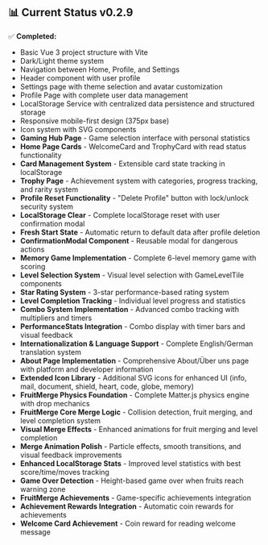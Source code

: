## 📊 Current Status v0.2.9

✅ **Completed:**
- Basic Vue 3 project structure with Vite
- Dark/Light theme system
- Navigation between Home, Profile, and Settings
- Header component with user profile
- Settings page with theme selection and avatar customization
- Profile Page with complete user data management
- LocalStorage Service with centralized data persistence and structured storage
- Responsive mobile-first design (375px base)
- Icon system with SVG components
- **Gaming Hub Page** - Game selection interface with personal statistics
- **Home Page Cards** - WelcomeCard and TrophyCard with read status functionality
- **Card Management System** - Extensible card state tracking in localStorage
- **Trophy Page** - Achievement system with categories, progress tracking, and rarity system
- **Profile Reset Functionality** - "Delete Profile" button with lock/unlock security system
- **LocalStorage Clear** - Complete localStorage reset with user confirmation modal
- **Fresh Start State** - Automatic return to default data after profile deletion
- **ConfirmationModal Component** - Reusable modal for dangerous actions
- **Memory Game Implementation** - Complete 6-level memory game with scoring
- **Level Selection System** - Visual level selection with GameLevelTile components
- **Star Rating System** - 3-star performance-based rating system
- **Level Completion Tracking** - Individual level progress and statistics
- **Combo System Implementation** - Advanced combo tracking with multipliers and timers
- **PerformanceStats Integration** - Combo display with timer bars and visual feedback
- **Internationalization & Language Support** - Complete English/German translation system
- **About Page Implementation** - Comprehensive About/Über uns page with platform and developer information
- **Extended Icon Library** - Additional SVG icons for enhanced UI (info, mail, document, shield, heart, code, globe, memory)
- **FruitMerge Physics Foundation** - Complete Matter.js physics engine with drop mechanics
- **FruitMerge Core Merge Logic** - Collision detection, fruit merging, and level completion system
- **Visual Merge Effects** - Enhanced animations for fruit merging and level completion
- **Merge Animation Polish** - Particle effects, smooth transitions, and visual feedback improvements
- **Enhanced LocalStorage Stats** - Improved level statistics with best score/time/moves tracking
- **Game Over Detection** - Height-based game over when fruits reach warning zone
- **FruitMerge Achievements** - Game-specific achievements integration
- **Achievement Rewards Integration** - Automatic coin rewards for achievements
- **Welcome Card Achievement** - Coin reward for reading welcome message